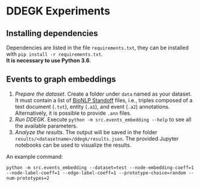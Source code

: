 # DDEGK Experiments

## Installing dependencies
Dependencies are listed in the file `requirements.txt`, they can be installed with `pip install -r requirements.txt`.  
**It is necessary to use Python 3.6**.

## Events to graph embeddings
1. _Prepare the dataset_. Create a folder under `data` named as your dataset. It must contain a list of [BioNLP Standoff](http://2011.bionlp-st.org/home/file-formats) files, i.e., triples composed of a text document (`.txt`), entity (`.a1`), and event (`.a2`) annotations. Alternatively, it is possible to provide `.ann` files.
2. _Run DDEGK_. Execute `python -m src.events_embedding --help` to see all the available parameters.
3. _Analyze the results_. The output will be saved in the folder `results/<datasetname>/ddegk/results.json`. The provided Jupyter notebooks can be used to visualize the results.

An example command:

```
python -m src.events_embedding --dataset=test --node-embedding-coeff=1 --node-label-coeff=1 --edge-label-coeff=1 --prototype-choice=random --num-prototypes=2
```
